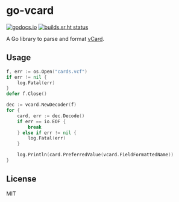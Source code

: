 # go-vcard

[![godocs.io](http://godocs.io/github.com/emersion/go-vcard?status.svg)](http://godocs.io/github.com/emersion/go-vcard)
[![builds.sr.ht status](https://builds.sr.ht/~emersion/go-vcard/commits.svg)](https://builds.sr.ht/~emersion/go-vcard/commits?)

A Go library to parse and format [vCard](https://tools.ietf.org/html/rfc6350).

## Usage

```go
f, err := os.Open("cards.vcf")
if err != nil {
	log.Fatal(err)
}
defer f.Close()

dec := vcard.NewDecoder(f)
for {
	card, err := dec.Decode()
	if err == io.EOF {
		break
	} else if err != nil {
		log.Fatal(err)
	}

	log.Println(card.PreferredValue(vcard.FieldFormattedName))
}
```

## License

MIT
